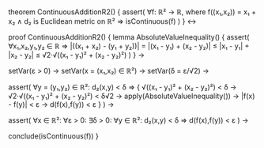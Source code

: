 theorem ContinuousAdditionR2() {
  assert(
    ∀f: ℝ² → ℝ,
    where f((x₁,x₂)) = x₁ + x₂ ∧
    d₂ is Euclidean metric on ℝ² ⇒
    isContinuous(f)
  )
} ↔

proof ContinuousAdditionR2() {
  lemma AbsoluteValueInequality() {
    assert(
      ∀x₁,x₂,y₁,y₂ ∈ ℝ ⇒
      |((x₁ + x₂) - (y₁ + y₂))| = |(x₁ - y₁) + (x₂ - y₂)| ≤
      |x₁ - y₁| + |x₂ - y₂| ≤
      √2·√((x₁ - y₁)² + (x₂ - y₂)²)
    )
  } →

  setVar(ε > 0) →
  setVar(x = (x₁,x₂) ∈ ℝ²) →
  setVar(δ = ε/√2) →
  
  assert(
    ∀y = (y₁,y₂) ∈ ℝ²:
    d₂(x,y) < δ ⇒ {
      √((x₁ - y₁)² + (x₂ - y₂)²) < δ →
      √2·√((x₁ - y₁)² + (x₂ - y₂)²) < δ√2 →
      apply(AbsoluteValueInequality()) →
      |f(x) - f(y)| < ε →
      d(f(x),f(y)) < ε
    }
  ) →

  assert(
    ∀x ∈ ℝ²: ∀ε > 0: ∃δ > 0:
    ∀y ∈ ℝ²: d₂(x,y) < δ ⇒ d(f(x),f(y)) < ε
  ) →

  conclude(isContinuous(f))
}